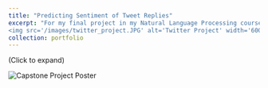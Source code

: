 ```yaml
---
title: "Predicting Sentiment of Tweet Replies"
excerpt: "For my final project in my Natural Language Processing course, I chose to reproduce a study that sought to predict the aggregate sentiment of a given tweet's replies (as positive, neutral, or negative). I used both a Bi-LSTM and a CNN model for this task. Overall, I was able to come within 2% of the top published results, with the Bi-LSTM slightly outperfomring the CNN on a hand-labeled test set. <br/>
<img src='/images/twitter_project.JPG' alt='Twitter Project' width='600' height='600'>"
collection: portfolio
---
```


(Click to expand)

<!DOCTYPE html>
<html>
<head>
  <style>
    .click-to-zoom {
      position: relative;
      width: auto; /* Set the initial width to auto */
      max-width: 100%; /* Ensure the image doesn't exceed its original width */
      transition: width 0.3s ease;
      cursor: pointer;
    }

    .click-to-zoom img {
      width: 100%;
      height: auto;
    }
  </style>
</head>
<body>

<div class="click-to-zoom" onclick="toggleZoom(this)">
  <img src="{{ "/images/Group_10_Capstone_Poster.jpg" | relative_url }}" alt="Capstone Project Poster">
</div>

<script>
  function toggleZoom(element) {
    if (element.style.width === 'auto' || element.style.width === '') {
      element.style.width = '100%'; /* Set the expanded width */
    } else {
      element.style.width = 'auto';
    }
  }
</script>

</body>
</html>


<!-- 
<html>
<head>
  <style>
    .click-to-zoom {
      position: relative;
      width: 750px; /* Set the initial width */
      transition: width 0.3s ease;
      cursor: pointer;
    }

    .click-to-zoom img {
      width: 100%;
      height: auto;
    }
  </style>
</head>
<body>

<div class="click-to-zoom" onclick="toggleZoom(this)">
  <img src="{{ "/images/Group_10_Capstone_Poster.jpg" | relative_url }}" alt="Capstone Project Poster">
</div>

<script>
  function toggleZoom(element) {
    if (element.style.width === '100%') {
      element.style.width = '1400px'; /* Set the expanded width */
    } else {
      element.style.width = '100%';
    }
  }
</script>

</body>
</html> -->
